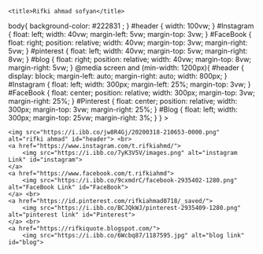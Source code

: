 <html lang="en"><head>
    <meta charset="UTF-8">
    <meta name="viewport" content="width=device-width, initial-scale=1.0">

    <title>Rifki ahmad sofyan</title>

<body class="body" bg color= #222831

  <style>
      body{
      background-color: #222831 ;
  }
    
  #header {
     width: 100vw;
  }

  #Instagram {
      float: left;
      width: 40vw;
      margin-left: 5vw;
      margin-top: 3vw;
  }

  #FaceBook {
      float: right;
      position: relative;
      width: 40vw;
      margin-top: 3vw;
      margin-right: 5vw;
  }


  #pinterest {
      float: left;
      width: 40vw;
      margin-top: 5vw;
      margin-right: 8vw;
  }

  #blog {
     float: right;
     position: relative;
     width: 40vw;
     margin-top: 8vw;
     margin-right: 5vw;
  }

  @media screen and (min-width: 1200px){
      #header {
           display: block;
           margin-left: auto;
           margin-right: auto;
           width: 800px;
       }

       #Instagram {
           float: left;
           width: 300px;
           margin-left: 25%;
           margin-top: 3vw;
       }

       #FaceBook {
           float: center;
           position: relative;
           width: 300px;
           margin-top: 3vw;
           margin-right: 25%;
       }

       #Pinterest {
         float: center;
         position: relative;
         width: 300px;
         margin-top: 3vw;
         margin-right: 25%;
      }

      #Blog {
        float: left;
        width: 300px;
        margin-top: 25vw;
        margin-right: 3%;
      }

  }

</style>>

    <img src="https://i.ibb.co/jw8R4Gj/20200318-210653-0000.png" alt="rifki ahmad" id="header"> <br>
    <a href="https://www.instagram.com/t.rifkiahmd/">
        <img src="https://i.ibb.co/7yK3V5V/images.png" alt="instagram Link" id="instagram">
    </a>
    <a href="https://www.facebook.com/t.rifkiahmd">
        <img src="https://i.ibb.co/9cxmdrC/facebook-2935402-1280.png" alt="FaceBook Link" id="FaceBook">
    </a> <br>
    <a href="https://id.pinterest.com/rifkiahmad0718/_saved/">
        <img src="https://i.ibb.co/BCJQkWJ/pinterest-2935409-1280.png" alt="pinterest link" id="Pinterest">
    </a> <br>
    <a href="https://rifkiquote.blogspot.com/">
        <img src="https://i.ibb.co/6Wcbq87/1187595.jpg" alt="blog link" id="blog">
